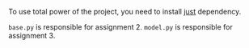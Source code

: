 To use total power of the project, you need to install [just](https://github.com/casey/just) dependency.

`base.py` is responsible for assignment 2. 
`model.py` is responsible for assignment 3. 